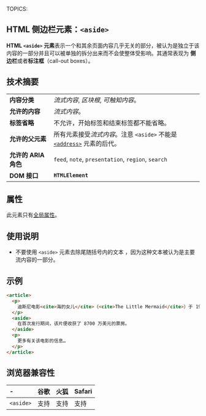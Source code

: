 TOPICS: <aside>

# HTML 侧边栏元素：`<aside>`

**HTML `<aside>` 元素**表示一个和其余页面内容几乎无关的部分，被认为是独立于该内容的一部分并且可以被单独的拆分出来而不会使整体受影响。其通常表现为
**侧边栏**或者**标注框**（call-out boxes）。

## 技术摘要

|  |  |
| :-- | :-- |
| **内容分类** | *流式内容*, *区块根*, *可触知内容*。 |
| **允许的内容** | *流式内容*。 |
| **标签省略** | 不允许，开始标签和结束标签都不能省略。|
| **允许的父元素** | 所有元素接受*流式内容*。注意 `<aside>` 不能是 [`<address>`](/zh-hans/webfrontend/<address>) 元素的后代。 |
| **允许的 ARIA 角色** | `feed`, `note`, `presentation`, `region`, `search` |
| **DOM 接口** | **`HTMLElement`** |

## 属性

此元素只有[全局属性](/zh-hans/webfrontend/HTML_Global_Attributes)。

## 使用说明

- 不要使用 `<aside>` 元素去除尾随括号内的文本 ，因为这种文本被认为是主要流内容的一部分。

## 示例

```html
<article>
  <p>
    迪斯尼电影<cite>海的女儿</cite>（<cite>The Little Mermaid</cite>）于 1989 年首次登上银幕。
  </p>
  <aside>
    在首次发行期间，该片便收获了 8700 万美元的票房。
  </aside>
  <p>
    更多有关该电影的信息…
  </p>
</article>
```

## 浏览器兼容性

| - | 谷歌 | 火狐 | Safari |
| :--- | :--- | :--- | :--- |
| `<aside>` | 支持 | 支持 | 支持 |
